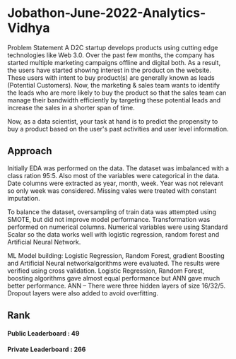 # Jobathon-June-2022-Analytics-Vidhya

Problem Statement
A D2C startup develops products using cutting edge technologies like Web 3.0. Over the past few months, the company has started multiple marketing campaigns offline and digital both. As a result, the users have started showing interest in the product on the website. These users with intent to buy product(s) are generally known as leads (Potential Customers). 
Now, the marketing & sales team wants to identify the leads who are more likely to buy the product so that the sales team can manage their bandwidth efficiently by targeting these potential leads and increase the sales in a shorter span of time.

Now, as a data scientist, your task at hand is to predict the propensity to buy a product based on the user's past activities and user level information.

## Approach
Initially EDA was performed on the data. The dataset was imbalanced with a class ration 95:5. Also most of the variables were categorical in the data. 
Date columns were extracted as year, month, week. Year was not relevant so only week was considered.
Missing vales were treated with constant imputation.

To balance the dataset, oversampling of train data was attempted using SMOTE, but did not improve model performance.
Transformation was performed on numerical columns.
Numerical variables were using Standard Scalar so the data works well with logistic regression, random forest and Artificial Neural Network.

ML Model building:
Logistic Regression, Random Forest, gradient Boosting and Artificial Neural networkalgorithms were evaluated. The results were verified using cross validation.
Logistic Regression, Random Forest, boosting algorithms gave almost equal performance but ANN gave much better performance.
ANN – There were three hidden layers of size 16/32/5. Dropout layers were also added to avoid overfitting.

## Rank
#### Public Leaderboard  :  49
#### Private Leaderboard : 266
